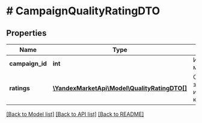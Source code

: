 # # CampaignQualityRatingDTO

## Properties

Name | Type | Description | Notes
------------ | ------------- | ------------- | -------------
**campaign_id** | **int** | Идентификатор магазина. |
**ratings** | [**\YandexMarketApi\Model\QualityRatingDTO[]**](QualityRatingDTO.md) | Список значений индекса качества. |

[[Back to Model list]](../../README.md#models) [[Back to API list]](../../README.md#endpoints) [[Back to README]](../../README.md)

